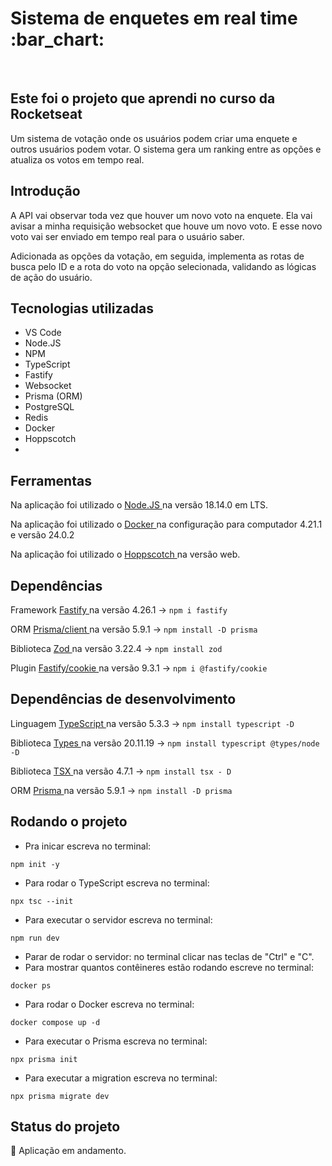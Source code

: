 <h1> Sistema de enquetes em real time :bar_chart: </h1>
<br>

<h2> Este foi o projeto que aprendi no curso da Rocketseat </h2>
<p> Um sistema de votação onde os usuários podem criar uma enquete e outros usuários podem votar. O sistema gera um ranking entre as opções e atualiza os votos em tempo real. </p>

<h2> Introdução </h2>
A API vai observar toda vez que houver um novo voto na enquete. Ela vai avisar a minha requisição websocket que houve um novo voto. E esse novo voto vai ser enviado em tempo real para o usuário saber.

Adicionada as opções da votação, em seguida, implementa as rotas de busca pelo ID e a rota do voto na opção selecionada, validando as lógicas de ação do usuário.

## Tecnologias utilizadas
* VS Code
* Node.JS
* NPM
* TypeScript
* Fastify
* Websocket
* Prisma (ORM)
* PostgreSQL
* Redis
* Docker
* Hoppscotch
* 


## Ferramentas
Na aplicação foi utilizado o <a href="https://nodejs.org/en/download" target="_blank" > Node.JS </a>  na versão 18.14.0 em LTS.

Na aplicação foi utilizado o <a href="https://docs.docker.com/get-docker/" target="_blank" > Docker </a> na configuração para computador 4.21.1 e versão 24.0.2

Na aplicação foi utilizado o <a href="https://hoppscotch.io/" target="_blank" > Hoppscotch </a> na versão web. 



## Dependências
Framework <a href="https://www.npmjs.com/package/fastify" target="_blank" > Fastify </a> na versão 4.26.1 → `npm i fastify`

ORM <a href="https://www.npmjs.com/package/@prisma/client" target="_blank" > Prisma/client </a> na versão 5.9.1 → `npm install -D prisma`

Biblioteca <a href="https://www.npmjs.com/package/zod" target="_blank" > Zod </a> na versão 3.22.4 → `npm install zod`

Plugin <a href="https://www.npmjs.com/package/@fastify/cookie" target="_blank"> Fastify/cookie </a> na versão 9.3.1 → `npm i @fastify/cookie`



## Dependências de desenvolvimento
Linguagem <a href="https://www.npmjs.com/package/typescript" target="_blank" > TypeScript </a> na versão 5.3.3 → `npm install typescript -D`

Biblioteca <a href="https://www.npmjs.com/package/@types/node" target="_blank" > Types </a> na versão 20.11.19 → `npm install typescript @types/node -D`

Biblioteca <a href="https://www.npmjs.com/package/tsx" target="_blank" > TSX </a> na versão 4.7.1 → `npm install tsx - D`

ORM <a href="https://www.npmjs.com/package/prisma" target="_blank" > Prisma </a> na versão 5.9.1 → `npm install -D prisma`


## Rodando o projeto
- Pra inicar escreva no terminal:
```
npm init -y
```
- Para rodar o TypeScript escreva no terminal:
```
npx tsc --init
```
- Para executar o servidor escreva no terminal:
```
npm run dev
```
- Parar de rodar o servidor: no terminal clicar nas teclas de "Ctrl" e "C".
- Para mostrar quantos contêineres estão rodando escreve no terminal:
```
docker ps
```
- Para rodar o Docker escreva no terminal:
```
docker compose up -d
```
- Para executar o Prisma escreva no terminal:
```
npx prisma init
```
- Para executar a migration escreva no terminal:
```
npx prisma migrate dev
```


## Status do projeto
:construction: Aplicação em andamento.
